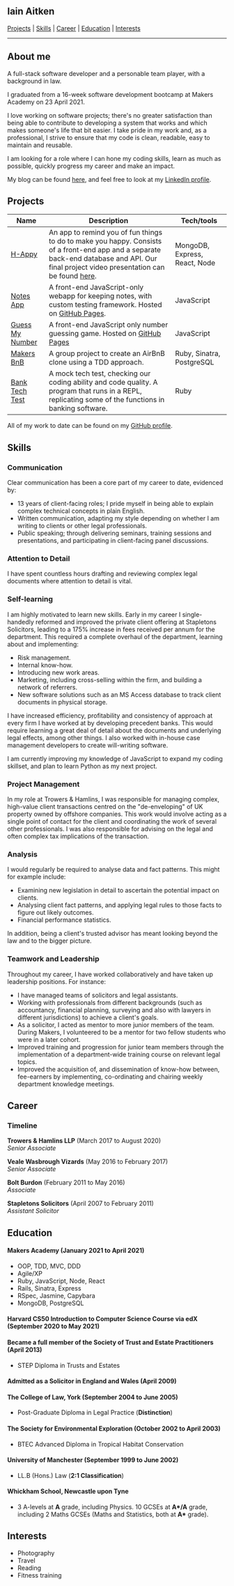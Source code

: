 ## Iain Aitken

[Projects](#projects) | [Skills](#skills) | [Career](#career) | [Education](#education) | [Interests](#interests)

---

## About me

A full-stack software developer and a personable team player, with a background in law.

I graduated from a 16-week software development bootcamp at Makers Academy on 23 April 2021.

I love working on software projects; there's no greater satisfaction than being able to contribute to developing a system that works and which makes someone's life that bit easier. I take pride in my work and, as a professional, I strive to ensure that my code is clean, readable, easy to maintain and reusable.

I am looking for a role where I can hone my coding skills, learn as much as possible, quickly progress my career and make an impact.

My blog can be found [here](https://iain-aitken.medium.com/), and feel free to look at my [LinkedIn profile](https://www.linkedin.com/in/iain-aitken-tep-27b79a14/).

## Projects

| Name                         | Description       | Tech/tools        |
| ---------------------------- | ----------------- | ----------------- |
| [H-Appy](https://github.com/iainaitken/H-Appy_Client)     | An app to remind you of fun things to do to make you happy. Consists of a front-end app and a separate back-end database and API. Our final project video presentation can be found [here](https://youtu.be/gjrnrz5M-wA?t=638).  | MongoDB, Express, React, Node |
| [Notes App](https://github.com/iainaitken/notes-app) | A front-end JavaScript-only webapp for keeping notes, with custom testing framework. Hosted on [GitHub Pages](https://iainaitken.github.io/notes-app/). | JavaScript              |
| [Guess My Number](https://github.com/iainaitken/guess-my-number) | A front-end JavaScript only number guessing game. Hosted on [GitHub Pages](https://iainaitken.github.io/guess-my-number/) | JavaScript |
| [Makers BnB](https://github.com/jshorns/makers-bnb) | A group project to create an AirBnB clone using a TDD approach. | Ruby, Sinatra, PostgreSQL |
| [Bank Tech Test](https://github.com/iainaitken/bank-tech-test) | A mock tech test, checking our coding ability and code quality. A program that runs in a REPL, replicating some of the functions in banking software. | Ruby |

All of my work to date can be found on my [GitHub profile](https://github.com/iainaitken).

## Skills

### Communication

Clear communication has been a core part of my career to date, evidenced by:

- 13 years of client-facing roles; I pride myself in being able to explain complex technical concepts in plain English.
- Written communication, adapting my style depending on whether I am writing to clients or other legal professionals.
- Public speaking; through delivering seminars, training sessions and presentations, and participating in client-facing panel discussions.

### Attention to Detail

I have spent countless hours drafting and reviewing complex legal documents where attention to detail is vital.

### Self-learning

I am highly motivated to learn new skills. Early in my career I single-handedly reformed and improved the private client offering at Stapletons Solicitors, leading to a 175% increase in fees received per annum for the department. This required a complete overhaul of the department, learning about and implementing:

- Risk management.
- Internal know-how.
- Introducing new work areas.
- Marketing, including cross-selling within the firm, and building a network of referrers. 
- New software solutions such as an MS Access database to track client documents in physical storage.

I have increased efficiency, profitability and consistency of approach at every firm I have worked at by developing precedent banks. This would require learning a great deal of detail about the documents and underlying legal effects, among other things. I also worked with in-house case management developers to create will-writing software.

I am currently improving my knowledge of JavaScript to expand my coding skillset, and plan to learn Python as my next project.

### Project Management

In my role at Trowers & Hamlins, I was responsible for managing complex, high-value client transactions centred on the "de-enveloping" of UK property owned by offshore companies. This work would involve acting as a single point of contact for the client and coordinating the work of several other professionals. I was also responsible for advising on the legal and often complex tax implications of the transaction.

### Analysis

I would regularly be required to analyse data and fact patterns.  This might for example include:

- Examining new legislation in detail to ascertain the potential impact on clients.
- Analysing client fact patterns, and applying legal rules to those facts to figure out likely outcomes.
- Financial performance statistics.

In addition, being a client's trusted advisor has meant looking beyond the law and to the bigger picture.

### Teamwork and Leadership

Throughout my career, I have worked collaboratively and have taken up leadership positions. For instance:

- I have managed teams of solicitors and legal assistants.
- Working with professionals from different backgrounds (such as accountancy, financial planning, surveying and also with lawyers in different jurisdictions) to achieve a client's goals.
- As a solicitor, I acted as mentor to more junior members of the team. During Makers, I volunteered to be a mentor for two fellow students who were in a later cohort.
- Improved training and progression for junior team members through the implementation of a department-wide training course on relevant legal topics.
- Improved the acquisition of, and dissemination of know-how between, fee-earners by implementing, co-ordinating and chairing weekly department knowledge meetings.

## Career

### Timeline

**Trowers & Hamlins LLP** (March 2017 to August 2020)  
_Senior Associate_

**Veale Wasbrough Vizards** (May 2016 to February 2017)  
_Senior Associate_

**Bolt Burdon** (February 2011 to May 2016)  
_Associate_

**Stapletons Solicitors** (April 2007 to February 2011)  
_Assistant Solicitor_

## Education

#### Makers Academy (January 2021 to April 2021)

- OOP, TDD, MVC, DDD
- Agile/XP
- Ruby, JavaScript, Node, React
- Rails, Sinatra, Express
- RSpec, Jasmine, Capybara
- MongoDB, PostgreSQL

#### Harvard CS50 Introduction to Computer Science Course via edX (September 2020 to May 2021)

#### Became a full member of the Society of Trust and Estate Practitioners (April 2013)

- STEP Diploma in Trusts and Estates

#### Admitted as a Solicitor in England and Wales (April 2009)

#### The College of Law, York (September 2004 to June 2005)

- Post-Graduate Diploma in Legal Practice (__Distinction__)

#### The Society for Environmental Exploration (October 2002 to April 2003)

- BTEC Advanced Diploma in Tropical Habitat Conservation 

#### University of Manchester (September 1999 to June 2002)

- LL.B (Hons.) Law (__2:1 Classification__)

#### Whickham School, Newcastle upon Tyne

- 3 A-levels at __A__ grade, including Physics. 10 GCSEs at __A*/A__ grade, including 2 Maths GCSEs (Maths and Statistics, both at __A*__ grade).

## Interests

- Photography
- Travel
- Reading
- Fitness training

